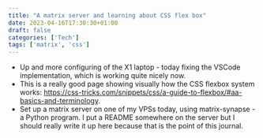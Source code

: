 ```yaml
---
title: "A matrix server and learning about CSS flex box"
date: 2023-04-16T17:30:30+01:00
draft: false
categories: ['Tech']
tags: ['matrix', 'css']
---
```


- Up and more configuring of the X1 laptop - today fixing the VSCode implementation, which is working quite nicely now.
- This is a really good page showing visually how the CSS flexbox system works: https://css-tricks.com/snippets/css/a-guide-to-flexbox/#aa-basics-and-terminology.
- Set up a matrix server on one of my VPSs today, using matrix-synapse - a Python program. I put a README somewhere on the server but I should really write it up here because that is the point of this journal.
